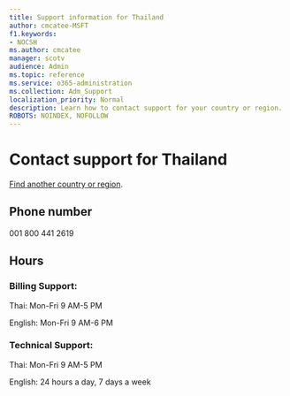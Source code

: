 ```yaml
---                                
title: Support information for Thailand
author: cmcatee-MSFT
f1.keywords:
- NOCSH
ms.author: cmcatee
manager: scotv
audience: Admin
ms.topic: reference
ms.service: o365-administration
ms.collection: Adm_Support
localization_priority: Normal
description: Learn how to contact support for your country or region.
ROBOTS: NOINDEX, NOFOLLOW
---
```


# Contact support for Thailand

[Find another country or region](../../business-video/get-help-support.md).

## Phone number
001 800 441 2619

## Hours
### Billing Support:

Thai: Mon-Fri 9 AM-5 PM

English: Mon-Fri 9 AM-6 PM

### Technical Support:

Thai: Mon-Fri 9 AM-5 PM

English: 24 hours a day, 7 days a week
